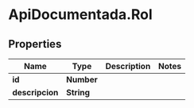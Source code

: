# ApiDocumentada.Rol

## Properties

Name | Type | Description | Notes
------------ | ------------- | ------------- | -------------
**id** | **Number** |  | 
**descripcion** | **String** |  | 


